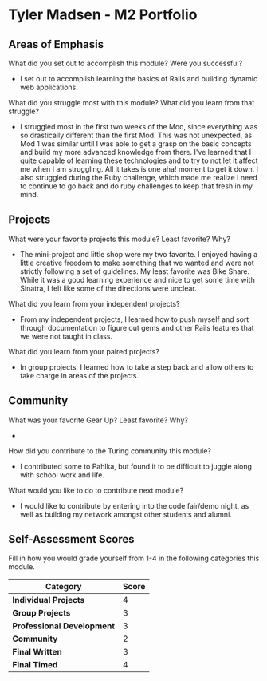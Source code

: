 # Tyler Madsen - M2 Portfolio

## Areas of Emphasis

What did you set out to accomplish this module? Were you successful?

* I set out to accomplish learning the basics of Rails and building dynamic web applications.

What did you struggle most with this module? What did you learn from that struggle?

* I struggled most in the first two weeks of the Mod, since everything was so drastically different than the first Mod. This was not unexpected, as Mod 1 was similar until I was able to get a grasp on the basic concepts and build my more advanced knowledge from there. I've learned that I quite capable of learning these technologies and to try to not let it affect me when I am struggling. All it takes is one aha! moment to get it down. I also struggled during the Ruby challenge, which made me realize I need to continue to go back and do ruby challenges to keep that fresh in my mind.

## Projects

What were your favorite projects this module? Least favorite? Why?

* The mini-project and little shop were my two favorite. I enjoyed having a little creative freedom to make something that we wanted and were not strictly following a set of guidelines. My least favorite was Bike Share. While it was a good learning experience and nice to get some time with Sinatra, I felt like some of the directions were unclear.

What did you learn from your independent projects?

* From my independent projects, I learned how to push myself and sort through documentation to figure out gems and other Rails features that we were not taught in class.

What did you learn from your paired projects?

* In group projects, I learned how to take a step back and allow others to take charge in areas of the projects.

## Community

What was your favorite Gear Up? Least favorite? Why?

*

How did you contribute to the Turing community this module?

* I contributed some to Pahlka, but found it to be difficult to juggle along with school work and life.

What would you like to do to contribute next module?

* I would like to contribute by entering into the code fair/demo night, as well as building my network amongst other students and alumni.

## Self-Assessment Scores

Fill in how you would grade yourself from 1-4 in the following categories this module.

| Category                     | Score |
| -----------------------------| ----- |
| **Individual Projects**      |   4   |
| **Group Projects**           |   3   |
| **Professional Development** |   3   |
| **Community**                |   2   |
| **Final Written**            |   3   |
| **Final Timed**              |   4   |
